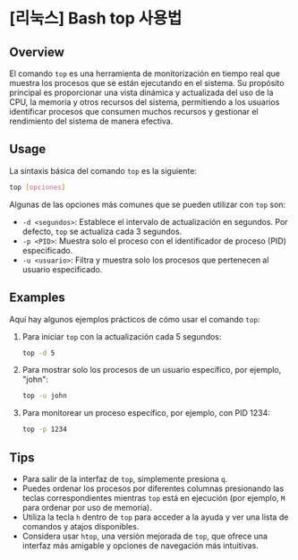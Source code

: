 # [리눅스] Bash top 사용법

## Overview
El comando `top` es una herramienta de monitorización en tiempo real que muestra los procesos que se están ejecutando en el sistema. Su propósito principal es proporcionar una vista dinámica y actualizada del uso de la CPU, la memoria y otros recursos del sistema, permitiendo a los usuarios identificar procesos que consumen muchos recursos y gestionar el rendimiento del sistema de manera efectiva.

## Usage
La sintaxis básica del comando `top` es la siguiente:

```bash
top [opciones]
```

Algunas de las opciones más comunes que se pueden utilizar con `top` son:

- `-d <segundos>`: Establece el intervalo de actualización en segundos. Por defecto, `top` se actualiza cada 3 segundos.
- `-p <PID>`: Muestra solo el proceso con el identificador de proceso (PID) especificado.
- `-u <usuario>`: Filtra y muestra solo los procesos que pertenecen al usuario especificado.

## Examples
Aquí hay algunos ejemplos prácticos de cómo usar el comando `top`:

1. Para iniciar `top` con la actualización cada 5 segundos:

   ```bash
   top -d 5
   ```

2. Para mostrar solo los procesos de un usuario específico, por ejemplo, "john":

   ```bash
   top -u john
   ```

3. Para monitorear un proceso específico, por ejemplo, con PID 1234:

   ```bash
   top -p 1234
   ```

## Tips
- Para salir de la interfaz de `top`, simplemente presiona `q`.
- Puedes ordenar los procesos por diferentes columnas presionando las teclas correspondientes mientras `top` está en ejecución (por ejemplo, `M` para ordenar por uso de memoria).
- Utiliza la tecla `h` dentro de `top` para acceder a la ayuda y ver una lista de comandos y atajos disponibles.
- Considera usar `htop`, una versión mejorada de `top`, que ofrece una interfaz más amigable y opciones de navegación más intuitivas.